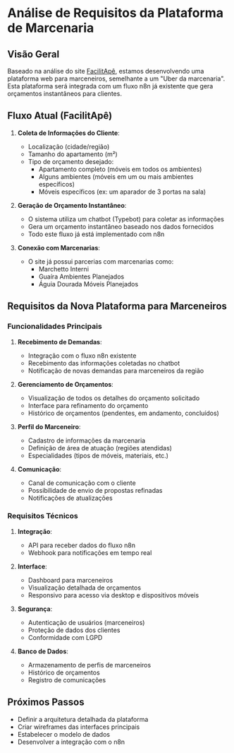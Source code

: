 # Análise de Requisitos da Plataforma de Marcenaria

## Visão Geral
Baseado na análise do site [FacilitApê](https://facilitape.com.br/), estamos desenvolvendo uma plataforma web para marceneiros, semelhante a um "Uber da marcenaria". Esta plataforma será integrada com um fluxo n8n já existente que gera orçamentos instantâneos para clientes.

## Fluxo Atual (FacilitApê)
1. **Coleta de Informações do Cliente**:
   - Localização (cidade/região)
   - Tamanho do apartamento (m²)
   - Tipo de orçamento desejado:
     - Apartamento completo (móveis em todos os ambientes)
     - Alguns ambientes (móveis em um ou mais ambientes específicos)
     - Móveis específicos (ex: um aparador de 3 portas na sala)

2. **Geração de Orçamento Instantâneo**:
   - O sistema utiliza um chatbot (Typebot) para coletar as informações
   - Gera um orçamento instantâneo baseado nos dados fornecidos
   - Todo este fluxo já está implementado com n8n

3. **Conexão com Marcenarias**:
   - O site já possui parcerias com marcenarias como:
     - Marchetto Interni
     - Guaíra Ambientes Planejados
     - Águia Dourada Móveis Planejados

## Requisitos da Nova Plataforma para Marceneiros

### Funcionalidades Principais
1. **Recebimento de Demandas**:
   - Integração com o fluxo n8n existente
   - Recebimento das informações coletadas no chatbot
   - Notificação de novas demandas para marceneiros da região

2. **Gerenciamento de Orçamentos**:
   - Visualização de todos os detalhes do orçamento solicitado
   - Interface para refinamento do orçamento
   - Histórico de orçamentos (pendentes, em andamento, concluídos)

3. **Perfil do Marceneiro**:
   - Cadastro de informações da marcenaria
   - Definição de área de atuação (regiões atendidas)
   - Especialidades (tipos de móveis, materiais, etc.)

4. **Comunicação**:
   - Canal de comunicação com o cliente
   - Possibilidade de envio de propostas refinadas
   - Notificações de atualizações

### Requisitos Técnicos
1. **Integração**:
   - API para receber dados do fluxo n8n
   - Webhook para notificações em tempo real

2. **Interface**:
   - Dashboard para marceneiros
   - Visualização detalhada de orçamentos
   - Responsivo para acesso via desktop e dispositivos móveis

3. **Segurança**:
   - Autenticação de usuários (marceneiros)
   - Proteção de dados dos clientes
   - Conformidade com LGPD

4. **Banco de Dados**:
   - Armazenamento de perfis de marceneiros
   - Histórico de orçamentos
   - Registro de comunicações

## Próximos Passos
- Definir a arquitetura detalhada da plataforma
- Criar wireframes das interfaces principais
- Estabelecer o modelo de dados
- Desenvolver a integração com o n8n
